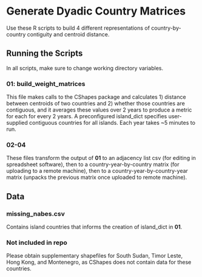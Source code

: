 # Generate Dyadic Country Matrices

Use these R scripts to build 4 different representations of country-by-country contiguity and centroid distance. 

## Running the Scripts

In all scripts, make sure to change working directory variables.

### 01: build_weight_matrices

This file makes calls to the CShapes package and calculates 1) distance between centroids of two countries and 2) whether those countries are contiguous, and it averages these values over 2 years to produce a metric for each for every 2 years. A preconfigured island_dict specifies user-supplied contiguous countries for all islands. Each year takes ~5 minutes to run. 

### 02-04

These files transform the output of **01** to an adjacency list csv (for editing in spreadsheet software), then to a country-year-by-country matrix (for uploading to a remote machine), then to a country-year-by-country-year matrix (unpacks the previous matrix once uploaded to remote machine).

## Data

### missing_nabes.csv 
Contains island countries that informs the creation of island_dict in **01**.

### Not included in repo
Please obtain supplementary shapefiles for South Sudan, Timor Leste, Hong Kong, and Montenegro, as CShapes does not contain data for these countries.
